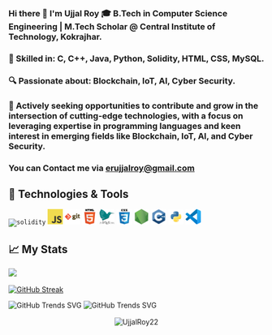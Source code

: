 ### Hi there 👋 I'm Ujjal Roy 🎓 B.Tech in Computer Science Engineering | M.Tech Scholar @ Central Institute of Technology, Kokrajhar.

### 💼 Skilled in: C, C++, Java, Python, Solidity, HTML, CSS, MySQL.

### 🔍 Passionate about: Blockchain, IoT, AI, Cyber Security.

### 🚀 Actively seeking opportunities to contribute and grow in the intersection of cutting-edge technologies, with a focus on leveraging expertise in programming languages and keen interest in emerging fields like Blockchain, IoT, AI, and Cyber Security.
 ### You can Contact me via erujjalroy@gmail.com


 ## 🔧 Technologies & Tools

<code><img height="30" src="https://docs.soliditylang.org/en/v0.8.15/_static/logo.svg" alt="solidity"></code> 
<code><img height="30" src="https://raw.githubusercontent.com/github/explore/80688e429a7d4ef2fca1e82350fe8e3517d3494d/topics/javascript/javascript.png"></code>
<code><img height="30" src="https://raw.githubusercontent.com/github/explore/80688e429a7d4ef2fca1e82350fe8e3517d3494d/topics/git/git.png"></code>
<code><img height="30" src="https://raw.githubusercontent.com/github/explore/80688e429a7d4ef2fca1e82350fe8e3517d3494d/topics/html/html.png"></code>
<code><img height="30" src="https://raw.githubusercontent.com/github/explore/80688e429a7d4ef2fca1e82350fe8e3517d3494d/topics/latex/latex.png"></code>
<code><img height="30" src="https://raw.githubusercontent.com/github/explore/80688e429a7d4ef2fca1e82350fe8e3517d3494d/topics/css/css.png"></code>
<code><img height="30" src="https://raw.githubusercontent.com/github/explore/80688e429a7d4ef2fca1e82350fe8e3517d3494d/topics/nodejs/nodejs.png"></code>
<code><img height="30" src="https://raw.githubusercontent.com/github/explore/80688e429a7d4ef2fca1e82350fe8e3517d3494d/topics/cpp/cpp.png"></code>
<code><img height="30" src="https://raw.githubusercontent.com/github/explore/80688e429a7d4ef2fca1e82350fe8e3517d3494d/topics/python/python.png"></code>
<code><img height="30" src="https://raw.githubusercontent.com/github/explore/80688e429a7d4ef2fca1e82350fe8e3517d3494d/topics/visual-studio-code/visual-studio-code.png"></code>


 ## &#x1f4c8; My Stats

![](https://komarev.com/ghpvc/?username=UjjalRoy22)


[![GitHub Streak](https://streak-stats.demolab.com?user=UjjalRoy22&theme=github-light&date_format=M%20j%5B%2C%20Y%5D)](https://git.io/streak-stats)

![GitHub Trends SVG](https://api.githubtrends.io/user/svg/UjjalRoy22/langs?time_range=one_year&use_percent=True&include_private=True&group=other&theme=bright_lights)
![GitHub Trends SVG](https://api.githubtrends.io/user/svg/UjjalRoy22/repos?time_range=one_year&include_private=True&group=other&loc_metric=changed&theme=bright_lights)

<p align="center"><img align="center" src="https://github-readme-stats.vercel.app/api?username=UjjalRoy22&show_icons=true&locale=en" alt="UjjalRoy22" /></p>



<!--
**UjjalRoy22/UjjalRoy22** is a ✨ _special_ ✨ repository because its `README.md` (this file) appears on your GitHub profile.

Here are some ideas to get you started:

![](https://komarev.com/ghpvc/?username=UjjalRoy22)

-
-->





